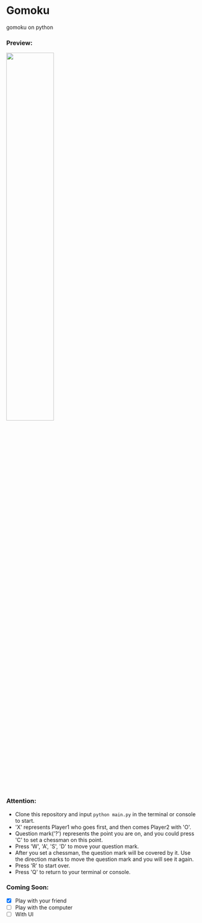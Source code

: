 # Gomoku
gomoku on python

### Preview:

<img src="http://7xrvvt.com1.z0.glb.clouddn.com/gomoku3.png" width="50%" height="50%">

### Attention:

 * Clone this repository and input `python main.py` in the terminal or console to start.
 * 'X' represents Player1 who goes first, and then comes Player2 with 'O'.
 * Question mark('?') represents the point you are on, and you could press 'C'
   to set a chessman on this point.
 * Press 'W', 'A', 'S', 'D' to move your question mark.
 * After you set a chessman, the question mark will be covered by it. Use the
   direction marks to move the question mark and you will see it again.
 * Press 'R' to start over.
 * Press 'Q' to return to your terminal or console.

### Coming Soon:

- [x] Play with your friend
- [ ] Play with the computer
- [ ] With UI
